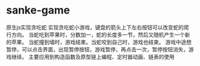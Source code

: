 # sanke-game
原生js实现贪吃蛇
实现贪吃蛇小游戏，键盘的箭头上下左右按钮可以改变蛇的爬行方向。
当蛇吃到苹果时，分数加一，蛇的长度多一节，然后又随机产生一个新的苹果。
当蛇撞到墙时，游戏结束。当蛇咬到自己时，游戏也结束。
游戏中途想暂停，可以点击界面，出现暂停按钮，游戏暂停，再点击一次，暂停按钮消失，游戏继续。
主要应用到构造函数及原型链上编程、定时器动画、链表的使用
